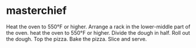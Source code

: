 # masterchief
Heat the oven to 550°F or higher. 
Arrange a rack in the lower-middle part of the oven.
heat the oven to 550°F or higher. 
Divide the dough in half. 
Roll out the dough. 
Top the pizza. 
Bake the pizza. 
Slice and serve.